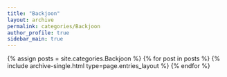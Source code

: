 ```yaml
---
title: "Backjoon"
layout: archive
permalink: categories/Backjoon
author_profile: true
sidebar_main: true
---
```


{% assign posts = site.categories.Backjoon %}
{% for post in posts %} {% include archive-single.html type=page.entries_layout %} {% endfor %}